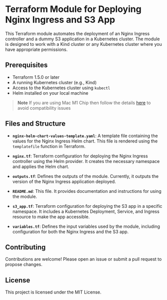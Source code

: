 # Terraform Module for Deploying Nginx Ingress and S3 App

This Terraform module automates the deployment of an Nginx Ingress controller and a dummy S3 application in a Kubernetes cluster. The module is designed to work with a Kind cluster or any Kubernetes cluster where you have appropriate permissions.

## Prerequisites

- Terraform 1.5.0 or later
- A running Kubernetes cluster (e.g., Kind)
- Access to the Kubernetes cluster using `kubectl`
- Helm installed on your local machine

> **Note**
> If you are using Mac M1 Chip then follow the details [here](https://discuss.hashicorp.com/t/template-v2-2-0-does-not-have-a-package-available-mac-m1/35099/39#:~:text=Please%20follow%20the%20steps%20given%20below,to%20%40AyushKumar55%20for%20the%20help.) to avoid compatibility issues

## Files and Structure

- **`nginx-helm-chart-values-template.yaml`**: A template file containing the values for the Nginx Ingress Helm chart. This file is rendered using the `templatefile` function in Terraform.

- **`nginx.tf`**: Terraform configuration for deploying the Nginx Ingress controller using the Helm provider. It creates the necessary namespace and applies the Helm chart.

- **`outputs.tf`**: Defines the outputs of the module. Currently, it outputs the version of the Nginx Ingress application deployed.

- **`README.md`**: This file. It provides documentation and instructions for using the module.

- **`s3_app.tf`**: Terraform configuration for deploying the S3 app in a specific namespace. It includes a Kubernetes Deployment, Service, and Ingress resource to make the app accessible.

- **`variables.tf`**: Defines the input variables used by the module, including configuration for both the Nginx Ingress and the S3 app.


## Contributing
Contributions are welcome! Please open an issue or submit a pull request to propose changes.

## License
This project is licensed under the MIT License.
